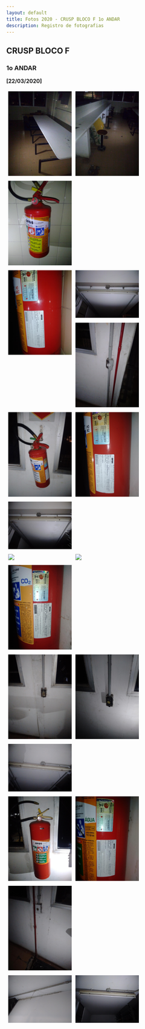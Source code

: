 ```yaml
---
layout: default
title: Fotos 2020 - CRUSP BLOCO F 1o ANDAR
description: Registro de fotografias
---
```


<!-- 
Em href="" colocar dentro das aspas o link 
do arquivo seja no drive ou no próprio github
LEMBRE-SE SEMPRE DE TORNÁ-LO PÚBLICO
-->

## CRUSP BLOCO F
### 1o ANDAR

<b>[22/03/2020]</b>
<p></p>
<div class = "row">
	<div class = "column" style="width:100%"><a href="./andar1/1" data-toggle="lightbox"><img src="./andar1/1.jpg"></a></div>
	<div class = "column" style="width:100%"><a href="./andar1/2" data-toggle="lightbox"><img src="./andar1/2.jpg"></a></div>
	<div class = "column" style="width:100%"><a href="./andar1/3" data-toggle="lightbox"><img src="./andar1/3.jpg"></a></div>
</div>
<div class = "row">
	<div class = "column" style="width:100%"><a href="./andar1/4" data-toggle="lightbox"><img src="./andar1/4.jpg"></a></div>
	<div class = "column" style="width:100%"><a href="./andar1/5" data-toggle="lightbox"><img src="./andar1/5.jpg"></a></div>
	<div class = "column" style="width:100%"><a href="./andar1/6" data-toggle="lightbox"><img src="./andar1/6.jpg"></a></div>
</div>
<div class = "row">
	<div class = "column" style="width:100%"><a href="./andar1/7" data-toggle="lightbox"><img src="./andar1/7.jpg"></a></div>
	<div class = "column" style="width:100%"><a href="./andar1/8" data-toggle="lightbox"><img src="./andar1/8.jpg"></a></div>
	<div class = "column" style="width:100%"><a href="./andar1/9" data-toggle="lightbox"><img src="./andar1/9.jpg"></a></div>
</div>
<div class = "row">
	<div class = "column" style="width:100%"><a href="./andar1/10" data-toggle="lightbox"><img src="./andar1/10.jpg"></a></div>
	<div class = "column" style="width:100%"><a href="./andar1/11" data-toggle="lightbox"><img src="./andar1/11.jpg"></a></div>
	<div class = "column" style="width:100%"><a href="./andar1/12" data-toggle="lightbox"><img src="./andar1/12.jpg"></a></div>
</div>
<div class = "row">
	<div class = "column" style="width:100%"><a href="./andar1/13" data-toggle="lightbox"><img src="./andar1/13.jpg"></a></div>
	<div class = "column" style="width:100%"><a href="./andar1/14" data-toggle="lightbox"><img src="./andar1/14.jpg"></a></div>
	<div class = "column" style="width:100%"><a href="./andar1/15" data-toggle="lightbox"><img src="./andar1/15.jpg"></a></div>
</div>
<div class = "row">
	<div class = "column" style="width:100%"><a href="./andar1/16" data-toggle="lightbox"><img src="./andar1/16.jpg"></a></div>
	<div class = "column" style="width:100%"><a href="./andar1/17" data-toggle="lightbox"><img src="./andar1/17.jpg"></a></div>
	<div class = "column" style="width:100%"><a href="./andar1/18" data-toggle="lightbox"><img src="./andar1/18.jpg"></a></div>
</div>
<div class = "row">
	<div class = "column" style="width:100%"><a href="./andar1/19" data-toggle="lightbox"><img src="./andar1/19.jpg"></a></div>
	<div class = "column" style="width:100%"><a href="./andar1/20" data-toggle="lightbox"><img src="./andar1/20.jpg"></a></div>
</div>


<style>
 /* Three image containers (use 25% for four, and 50% for two, etc) */
.column {
  float: left;
  width: 33.33% !important;
  padding: 5px;
}

/* Clear floats after image containers */
.row::after {
  content: "";
  clear: both;
  display: table;
} 
</style>